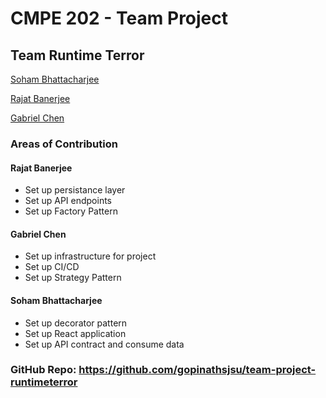 # CMPE 202 - Team Project
 ## Team Runtime Terror
 [Soham Bhattacharjee](mailto:soham.bhattacharjee@sjsu.edu)
 
 [Rajat Banerjee](mailto:rajat.banerjee@sjsu.edu)
 
 [Gabriel Chen](mailto:gabriel.chen@sjsu.edu)

### Areas of Contribution

#### Rajat Banerjee

- Set up persistance layer
- Set up API endpoints
- Set up Factory Pattern

#### Gabriel Chen

- Set up infrastructure for project
- Set up CI/CD
- Set up Strategy Pattern

#### Soham Bhattacharjee

- Set up decorator pattern
- Set up React application
- Set up API contract and consume data

### GitHub Repo: https://github.com/gopinathsjsu/team-project-runtimeterror


